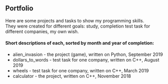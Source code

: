 ## Portfolio
Here are some projects and tasks to show my programming skills.  
They were created for different goals: study, completion test task for different companies, my own wish.  

#### Short descriptions of each, sorted by month and year of completion:  
* alien_invasion - the project (game), written on Python, September 2019  
* dollars_to_words - test task for one company, written on C++, August 2019  
* wheels - test task for one company, written on C++, March 2019  
* calculator - the project, written on C++, November 2018  

